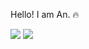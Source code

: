 Hello! I am An. 🔥


![](https://raw.githubusercontent.com/andtr-2021/github-stats/master/generated/languages.svg#gh-dark-mode-only)
![](https://raw.githubusercontent.com/andtr-2021/github-stats/master/generated/languages.svg#gh-light-mode-only)
